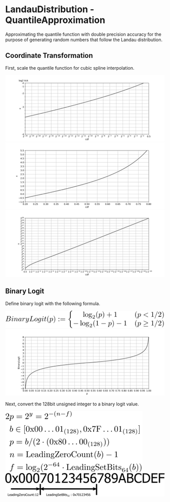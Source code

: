 # LandauDistribution - QuantileApproximation

Approximating the quantile function with double precision accuracy for the purpose of generating random numbers that follow the Landau distribution.

## Coordinate Transformation

First, scale the quantile function for cubic spline interpolation.

![quantile 1](https://github.com/tk-yoshimura/LandauDistribution/blob/main/figures/quantile_1.svg)  
![quantile 2](https://github.com/tk-yoshimura/LandauDistribution/blob/main/figures/quantile_2.svg)  
![quantile 3](https://github.com/tk-yoshimura/LandauDistribution/blob/main/figures/quantile_3.svg)  

## Binary Logit

Define binary logit with the following formula.

![define binary logit](https://github.com/tk-yoshimura/LandauDistribution/blob/main/figures/define_binary_logit.svg)  
![graph binary logit](https://github.com/tk-yoshimura/LandauDistribution/blob/main/figures/graph_binary_logit.svg)  

Next, convert the 128bit unsigned integer to a binary logit value.  

![convert binary logit](https://github.com/tk-yoshimura/LandauDistribution/blob/main/figures/convert_binary_logit.svg)  
![convert bits binary logit](https://github.com/tk-yoshimura/LandauDistribution/blob/main/figures/convert_bits_binary_logit.svg)  